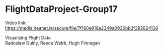 # FlightDataProject-Group17

Video link: https://media.heanet.ie/secure/file/7f160e918e2349a0936bb3f382824139

Visualizing Flight Data  
Radoslaw Dulny,
Reece Webb,
Hugh Finnegan
